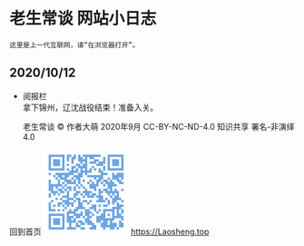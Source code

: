 老生常谈 网站小日志
====================

	这里是上一代互联网，请“在浏览器打开”。

2020/10/12 
----------
* 阅报栏  
	拿下锦州，辽沈战役结束！准备入关。











	老生常谈 © 作者大萌 2020年9月
	CC-BY-NC-ND-4.0 知识共享 署名-非演绎 4.0

回到首页
<a href=".." title="返回老生常谈首页"><img src="../indexQR-Blue.png" /></a> 
https://Laosheng.top
